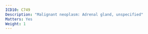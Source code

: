 ```yaml
---
ICD10: C749
Description: "Malignant neoplasm: Adrenal gland, unspecified"
Matters: Yes
Weight: 1
---
```

